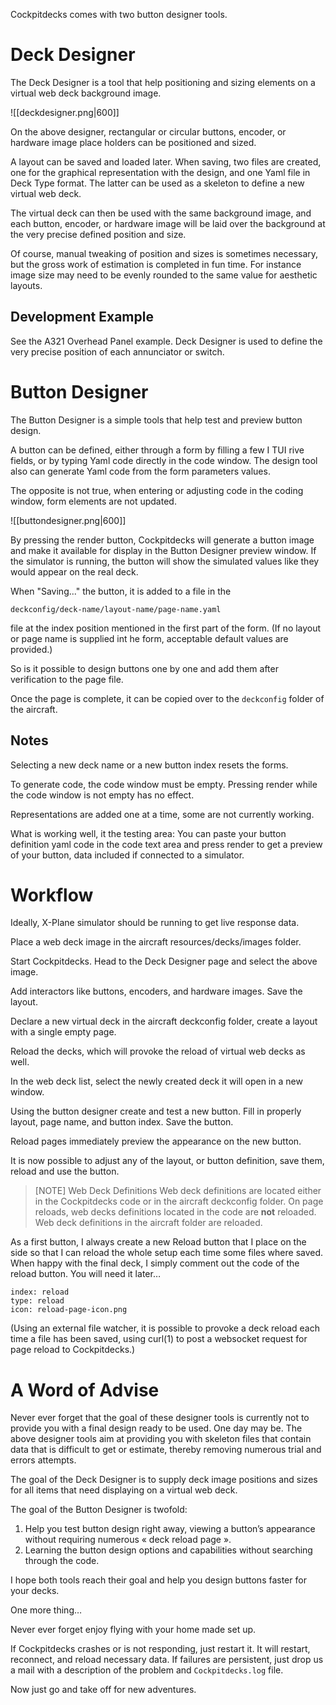 Cockpitdecks comes with two button designer tools.

# Deck Designer

The Deck Designer is a tool that help positioning and sizing elements on a virtual web deck background image.

![[deckdesigner.png|600]]

On the above designer, rectangular or circular buttons, encoder, or hardware image place holders can be positioned and sized.

A layout can be saved and loaded later. When saving, two files are created, one for the graphical representation with the design, and one Yaml file in Deck Type format. The latter can be used as a skeleton to define a new virtual web deck.

The virtual deck can then be used with the same background image, and each button, encoder, or hardware image will be laid over the background at the very precise defined position and size.

Of course, manual tweaking of position and sizes is sometimes necessary, but the gross work of estimation is completed in fun time. For instance image size may need to be evenly rounded to the same value for aesthetic layouts.

## Development Example

See the A321 Overhead Panel example. Deck Designer is used to define the very precise position of each annunciator or switch.

# Button Designer

The Button Designer is a simple tools that help test and preview button design.

A button can be defined, either through a form by filling a few I TUI rive fields, or by typing Yaml code directly in the code window. The design tool also can generate Yaml code from the form parameters values.

The opposite is not true, when entering or adjusting code in the coding window, form elements are not updated.

![[buttondesigner.png|600]]

By pressing the render button, Cockpitdecks will generate a button image and make it available for display in the Button Designer preview window. If the simulator is running, the button will show the simulated values like they would appear on the real deck.

When "Saving..." the button, it is added to a file in the

```
deckconfig/deck-name/layout-name/page-name.yaml
```

file at the index position mentioned in the first part of the form. (If no layout or page name is supplied int he form, acceptable default values are provided.)

So is it possible to design buttons one by one and add them after verification to the page file.

Once the page is complete, it can be copied over to the `deckconfig` folder of the aircraft.

## Notes

Selecting a new deck name or a new button index resets the forms.

To generate code, the code window must be empty. Pressing render while the code window is not empty has no effect.

Representations are added one at a time, some are not currently working.

What is working well, it the testing area: You can paste your button definition yaml code in the code text area and press render to get a preview of your button, data included if connected to a simulator.

# Workflow

Ideally, X-Plane simulator should be running to get live response data.

Place a web deck image in the aircraft resources/decks/images folder.

Start Cockpitdecks. Head to the Deck Designer page and select the above image.

Add interactors like buttons, encoders, and hardware images. Save the layout.

Declare a new virtual deck in the aircraft deckconfig folder, create a layout with a single empty page.

Reload the decks, which will provoke the reload of virtual web decks as well.

In the web deck list, select the newly created deck it will open in a new window.

Using the button designer create and test a new button. Fill in properly layout, page name, and button index. Save the button.

Reload pages immediately preview the appearance on the new button.

It is now possible to adjust any of the layout, or button definition, save them, reload and use the button.

> [NOTE] Web Deck Definitions
> Web deck definitions are located either in the Cockpitdecks code or in the aircraft deckconfig folder. On page reloads, web decks definitions located in the code are **not** reloaded. Web deck definitions in the aircraft folder are reloaded.

As a first button, I always create a new Reload button that I place on the side so that I can reload the whole setup each time some files where saved. When happy with the final deck, I simply comment out the code of the reload button. You will need it later…

```
index: reload
type: reload
icon: reload-page-icon.png
```

(Using an external file watcher, it is possible to provoke a deck reload each time a file has been saved, using curl(1) to post a websocket request for page reload to Cockpitdecks.)

# A Word of Advise

Never ever forget that the goal of these designer tools is currently not to provide you with a final design ready to be used. One day may be. The above designer tools aim at providing you with skeleton files that contain data that is difficult to get or estimate, thereby removing numerous trial and errors attempts.

The goal of the Deck Designer is to supply deck image positions and sizes for all items that need displaying on a virtual web deck.

The goal of the Button Designer is twofold:

1. Help you test button design right away, viewing a button’s appearance without requiring numerous « deck reload page ».
2. Learning the button design options and capabilities without searching through the code.

I hope both tools reach their goal and help you design buttons faster for your decks.

One more thing…

Never ever forget enjoy flying with your home made set up.

If Cockpitdecks crashes or is not responding, just restart it. It will restart, reconnect, and reload necessary data. If failures are persistent, just drop us a mail with a description of the problem and `Cockpitdecks.log` file.

Now just go and take off for new adventures.
